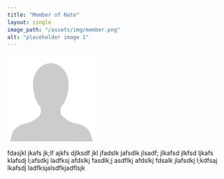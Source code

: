 ```yaml
---
title: "Member of Nate"
layout: single
image_path: "/assets/img/member.png"
alt: "placeholder image 1"
---
```

![placeholder](/assets/img/member.png)

fdasjkl jkafs jk;lf ajkfs djlksdf jkl jfadslk jafsdlk jlsadf; jlkafsd jlkfsd ljkafs klafsdj l;afsdkj ladfksj afdslkj fasdlk;j asdflkj afdslkj fdsalk jlafsdkj l;kdfsaj lkafsdj ladfksjalsdfkjadflsjk
